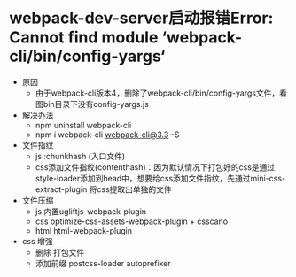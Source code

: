 # webpack-dev-server启动报错Error: Cannot find module ‘webpack-cli/bin/config-yargs‘
- 原因
  - 由于webpack-cli版本4，删除了webpack-cli/bin/config-yargs文件，看图bin目录下没有config-yargs.js
- 解决办法
  - npm uninstall webpack-cli
  - npm i webpack-cli webpack-cli@3.3 -S
- 文件指纹
  - js :chunkhash (入口文件)
  - css添加文件指纹(contenthash)：因为默认情况下打包好的css是通过style-loader添加到head中，想要给css添加文件指纹，先通过mini-css-extract-plugin 将css提取出单独的文件
- 文件压缩
   - js  内置ugliftjs-webpack-plugin
   - css optimize-css-assets-webpack-plugin + csscano
   - html html-webpack-plugin
- css 增强
   - 删除 打包文件
   - 添加前缀 postcss-loader autoprefixer